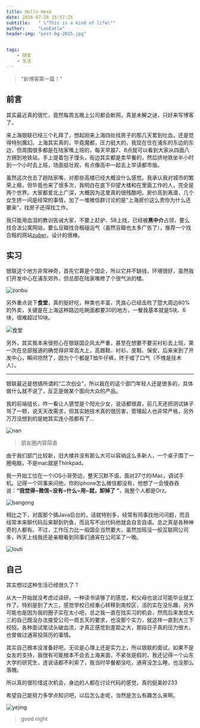 ```yaml
---
title: Hello Hexo
date: 2016-07-28 15:57:25
subtitle:   " \"This is a kind of life\""
author:     "LeoEatle"
header-img: "post-bg-2015.jpg"


tags:
    - 随笔
    - 生活
---
```

> "新博客第一篇！"

## 前言
其实最近真的很忙，竟然每周五晚上公司都会断网，真是未解之谜，只好来写博客了。

来上海银联已经三个礼拜了，想起刚来上海四处找房子的那几天累到吐血，还是觉得特别魔幻。上海其实真的，毕竟魔都，压力挺大的，我现在住在浦东的东边的东边，但周围很多都是在陆家嘴上班的，每天早晨7、8点就可以看到大家从四面八方拥到地铁站，手上提着包子馒头，街边其实都是卖早餐的，然后挤地铁坐半小时到一个小时去上班，场面挺壮观，有点像高中一起去上早读都市版。

虽然这次也去了趟陆家嘴，对那些高楼已经大概没什么感觉。我承认我对城市的繁荣上瘾，但毕竟也来了很多次，我明白在底下仰望大楼和在里面工作的人，完全是两个世界。大家都爱北上广深，大概因为这里真的很残酷吧。房价高到离谱，几个女生挤一间是经常的事情，加了一堆微信群讨论的是“上海房价这么贵你为什么还要来”，找房子还得找工作。

我只能用血泪的教训告诫大家，不要上赶驴、58上找，已经被**黑中介**占领，要么找合法公寓网站，要么豆瓣找合租碰运气（虽然豆瓣也太多广告了），推荐一个找合租的网站[zuber](http://www.zuber.im/app/)，设计的很棒。

## 实习

银联这个地方非常神奇，首先它算是个国企，所以它并不缺钱，环境很好，虽然我们开发中心在浦东郊外，但总部在陆家嘴修了个很气派的楼。

![zonbu](zonbu.jpg)

另外重点说下**食堂**，真的挺好吃，种类也丰富，凭良心已经击败了暨大周边80%的外卖，关键是在上海这种路边吃碗面都要30的地方，一餐我基本就是5块、6块，很难超过10块。

![食堂](shitang.jpg)

另外，其实我本来很担心在银联国企风太严重，甚至在想要不要买衬衫去上班，第一次在总部报道的确觉得非常高大上，高跟鞋、衬衫、皮鞋、保安，后来来到了开发中心，瞬间坦然了，因为个个都是T恤牛仔裤，终于嘘了口气（不愧是技术人）。

---

银联最近是想搞所谓的“二次创业”，所以我在的这个部门年轻人还是很多的，具体做什么就不说了，反正是做某个面向大众的产品。

我的前端组长，咋一看让人感觉是个阳光少女，说话都很直，前几天还把测试妹子骂了一顿，说天天改需求，但其实她技术真的很厉害，管理起人也非常严格，另外万万没想到的是她其实连小孩都有了...

![nan](nan.png)

>朋友圈内容简直

由于我们部门比较新，旧大楼并没有那么大可以容纳这么多新人，一个桌子围了一圈电脑，不是mac就是Thinkpad。

我一开始工位在一个iOS小哥旁边，整天沉默不语，面对27寸的iMac，调试手机。记得一个同事来问他，你的iphone怎么微信都没有，他想了一会慢吞吞说：**“我觉得~微信~没有~什么~用~就，卸掉了	”**，我整个人都是Orz。

![bangong](bangong.jpg)

相比之下，对面那个搞Java后台的，话就特别多，经常有同事找他问问题，而且经常本来聊代码后来聊到钓鱼，而且写不出代码他就会自言自语。总之真是各种神奇的人都有。不过，工作压力比一般国企当然要大，虽然加班没一般互联网公司多，昨天上线我还是亲眼看到同事们通宵在公司呆了一晚。

![louti](louti.jpg)


## 自己
其实想过这种生活已经很久了？

从大一开始就没考虑过读研，一种读书读够了的感觉，和父母也说过可能毕业就工作了。特别是到了大三，感觉学校已经重心转移到南校区，活的实在没乐趣，另外可能也是因为我的圈子实在太小吧，总之我一直在找实习的机会，然而后来发现大三的自己既没办法接受公司一周五天的要求，也没那个实力，就这样一直到大三下校招，各种面试笔试头破血流，才真正感觉到差距之大，那段日子真的压力很大，也曾做过通宵投简历的事情。

其实自己根本没准备好吧，无论是心理上还是实力上，所以银联的面试，如果不是女友的支持，我很有可能根本不会去上海来面，不紧张是假的，我还记得一个山东大学的研究生，连说话都不利索了，我当时早餐都没吃，通宵没怎么睡，也没那么落魄。

所以真的很珍惜这次机会，身边的人都在讨论代码的感觉，真的挺美妙233

希望自己能努力多学点知识吧，以后怎么走呢，当然是怎么有趣怎么来啊。

![yejing](yejing.jpg)

>good night
